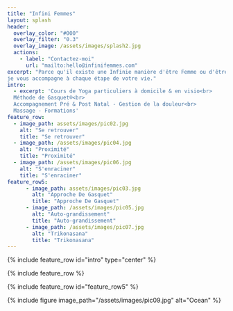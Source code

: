 ```yaml
---
title: "Infini Femmes"
layout: splash
header:
  overlay_color: "#000"
  overlay_filter: "0.3"
  overlay_image: /assets/images/splash2.jpg
  actions:
    - label: "Contactez-moi"
      url: "mailto:hello@infinifemmes.com"
excerpt: "Parce qu'il existe une Infinie manière d'être Femme ou d'être Mère,
je vous accompagne à chaque étape de votre vie."
intro:
  - excerpt: 'Cours de Yoga particuliers à domicile & en visio<br>
  Méthode de Gasquet®<br>
  Accompagnement Pré & Post Natal - Gestion de la douleur<br>
  Massage - Formations'
feature_row:
  - image_path: assets/images/pic02.jpg
    alt: "Se retrouver"
    title: "Se retrouver"
  - image_path: /assets/images/pic04.jpg
    alt: "Proximité"
    title: "Proximité"
  - image_path: /assets/images/pic06.jpg
    alt: "S'enraciner"
    title: "S'enraciner"
feature_row5:
      - image_path: assets/images/pic03.jpg
        alt: "Approche De Gasquet"
        title: "Approche De Gasquet"
      - image_path: /assets/images/pic05.jpg
        alt: "Auto-grandissement"
        title: "Auto-grandissement"
      - image_path: /assets/images/pic07.jpg
        alt: "Trikonasana"
        title: "Trikonasana"
---
```


{% include feature_row id="intro" type="center" %}

{% include feature_row %}

{% include feature_row id="feature_row5" %}

{% include figure image_path="/assets/images/pic09.jpg" alt="Ocean" %}

